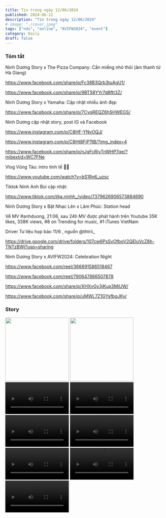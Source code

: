 ```yaml
---
title: Tin trong ngày 12/06/2024
published: 2024-06-12
description: "Tin trong ngày 12/06/2024"
# image: "./cover.jpeg"
tags: ["nds", "online", "AVIFW2024", "event"]
category: Daily
draft: false
---
```


### Tóm tắt

Ninh Dương Story x The Pizza Company: Cắn miếng nhỏ thôi (âm thanh từ Hà Giang)

https://www.facebook.com/share/p/Fc38B3Qrb3tuAgU1/

https://www.facebook.com/share/p/9BT58YYr7d8ftt3Z/


Ninh Dương Story x Yamaha: Cập nhật nhiều ảnh đẹp

https://www.facebook.com/share/p/7CyqREQZ6hSHWEGS/



Ninh Dương cập nhật story, post IG và Facebook 

https://www.instagram.com/p/C8HF-YNvOQJ/

https://www.instagram.com/p/C8Ht8FiPTtB/?img_index=4

https://www.facebook.com/share/p/nJgFcRiyTnWHP7qe/?mibextid=WC7FNe


Vlog Vũng Tàu: intro tinh tế 🏳️‍🌈 

https://www.youtube.com/watch?v=bS1Rn6_uzsc

Tiktok Ninh Anh Bùi cập nhật: 

https://www.tiktok.com/@a.ninhh_/video/7379626906573884690

Ninh Dương Story x Bật Nhạc Lên  x Lâm Phúc: Station head


Về MV #anhduong, 21:06, sau 24h MV được phát hành trên Youtube 35K likes, 338K views, #8 on Trending for music, #1 iTunes VietNam

Driver Tư liệu họp báo 11/6 , nguồn @thtrii_ 

https://drive.google.com/drive/folders/107cw6PsSvOfboV2QEluVcZ8h-TNTzBWj?usp=sharing


Ninh Dương Story x AVIFW2024: Celebration Night

https://www.facebook.com/reel/366691586518467

https://www.facebook.com/reel/790647866507878

https://www.facebook.com/share/p/XHXvGy3jKup3MiUW/

https://www.facebook.com/share/p/uMWL7Z1GYsfbgJKy/





### Story 

<img width="200" src="https://github.com/user-attachments/assets/99d2a86f-1913-4b0a-9498-e53d92c98787" />

<img width="200" src="https://github.com/user-attachments/assets/1f6aa677-4119-4f62-8589-37d7efdd8ad4" />

<video width="200" controls>
  <source src="https://github.com/user-attachments/assets/7aa86f7e-203a-4bdc-8325-087bbededa0f" type="video/mp4">
</video>

<video width="200" controls>
  <source src="https://github.com/user-attachments/assets/eb01e46e-cc04-43e6-a911-fd311f12fe85" type="video/mp4">
</video>

<video width="200" controls>
  <source src="https://github.com/user-attachments/assets/3fb6d3aa-ed65-4b95-b425-e07075e2ecc3" type="video/mp4">
</video>

<video width="200" controls>
  <source src="https://github.com/user-attachments/assets/af8d3bc9-9ef1-424f-a73e-ac642434227f" type="video/mp4">
</video>


<video width="200" controls>
  <source src="https://github.com/user-attachments/assets/03077c30-432d-44ee-9f7a-f271350ab81e" type="video/mp4">
</video>


<video width="200" controls>
  <source src="https://github.com/user-attachments/assets/02ce40bd-1c64-4c72-96eb-f51c09bcb3ea" type="video/mp4">
</video>


<video width="200" controls>
  <source src="https://github.com/user-attachments/assets/a0aa7807-a161-4b7e-99b1-139a8bcca035" type="video/mp4">
</video>







